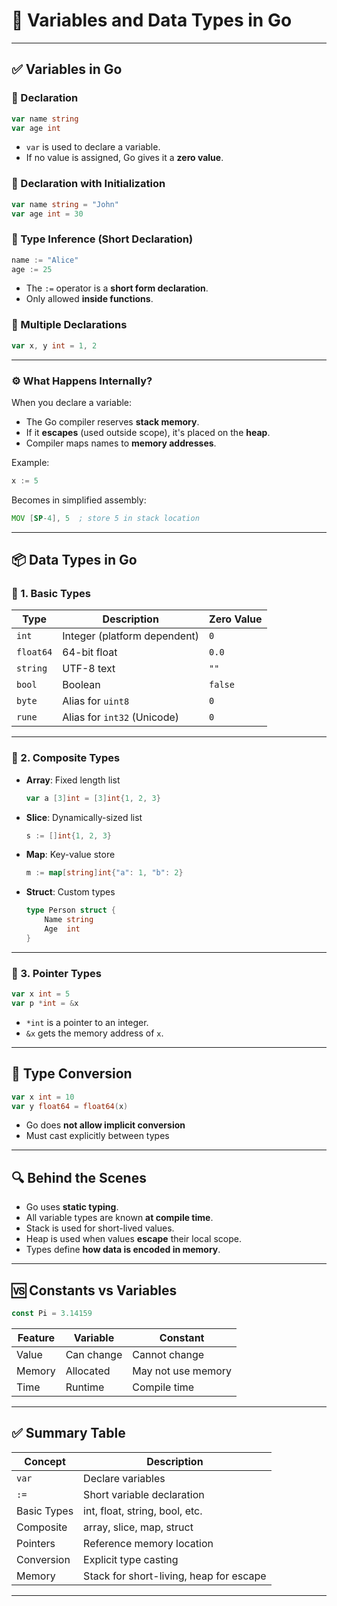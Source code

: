 # 📘 Variables and Data Types in Go

---

## ✅ Variables in Go

### 🔹 Declaration

```go
var name string
var age int
```

- `var` is used to declare a variable.
- If no value is assigned, Go gives it a **zero value**.

### 🔹 Declaration with Initialization

```go
var name string = "John"
var age int = 30
```

### 🔹 Type Inference (Short Declaration)

```go
name := "Alice"
age := 25
```

- The `:=` operator is a **short form declaration**.
- Only allowed **inside functions**.

### 🔹 Multiple Declarations

```go
var x, y int = 1, 2
```

---

### ⚙️ What Happens Internally?

When you declare a variable:
- The Go compiler reserves **stack memory**.
- If it **escapes** (used outside scope), it's placed on the **heap**.
- Compiler maps names to **memory addresses**.

Example:

```go
x := 5
```

Becomes in simplified assembly:

```asm
MOV [SP-4], 5  ; store 5 in stack location
```

---

## 📦 Data Types in Go

### 📌 1. **Basic Types**

| Type     | Description                  | Zero Value |
|----------|------------------------------|------------|
| `int`    | Integer (platform dependent) | `0`        |
| `float64`| 64-bit float                 | `0.0`      |
| `string` | UTF-8 text                   | `""`       |
| `bool`   | Boolean                      | `false`    |
| `byte`   | Alias for `uint8`            | `0`        |
| `rune`   | Alias for `int32` (Unicode)  | `0`        |

---

### 📌 2. **Composite Types**

- **Array**: Fixed length list
  ```go
  var a [3]int = [3]int{1, 2, 3}
  ```

- **Slice**: Dynamically-sized list
  ```go
  s := []int{1, 2, 3}
  ```

- **Map**: Key-value store
  ```go
  m := map[string]int{"a": 1, "b": 2}
  ```

- **Struct**: Custom types
  ```go
  type Person struct {
      Name string
      Age  int
  }
  ```

---

### 📌 3. **Pointer Types**

```go
var x int = 5
var p *int = &x
```

- `*int` is a pointer to an integer.
- `&x` gets the memory address of `x`.

---

## 🔁 Type Conversion

```go
var x int = 10
var y float64 = float64(x)
```

- Go does **not allow implicit conversion**
- Must cast explicitly between types

---

## 🔍 Behind the Scenes

- Go uses **static typing**.
- All variable types are known **at compile time**.
- Stack is used for short-lived values.
- Heap is used when values **escape** their local scope.
- Types define **how data is encoded in memory**.

---

## 🆚 Constants vs Variables

```go
const Pi = 3.14159
```

| Feature   | Variable     | Constant             |
|-----------|--------------|----------------------|
| Value     | Can change   | Cannot change        |
| Memory    | Allocated    | May not use memory   |
| Time      | Runtime      | Compile time         |

---

## ✅ Summary Table

| Concept      | Description                             |
|--------------|-----------------------------------------|
| `var`        | Declare variables                       |
| `:=`         | Short variable declaration              |
| Basic Types  | int, float, string, bool, etc.          |
| Composite    | array, slice, map, struct               |
| Pointers     | Reference memory location               |
| Conversion   | Explicit type casting                   |
| Memory       | Stack for short-living, heap for escape |

---

